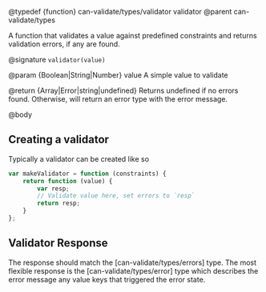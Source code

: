 @typedef {function} can-validate/types/validator validator
@parent can-validate/types

A function that validates a value against predefined constraints and returns validation errors, if any are found.

@signature `validator(value)`

@param {Boolean|String|Number} value A simple value to validate

@return {Array|Error|string|undefined}  Returns undefined if no errors found. Otherwise, will return an error type with the error message.

@body

## Creating a validator

Typically a validator can be created like so

```javascript
var makeValidator = function (constraints) {
    return function (value) {
        var resp;
        // Validate value here, set errors to `resp`
        return resp;
    }
};

```

## Validator Response

The response should match the [can-validate/types/errors] type. The most flexible response
is the [can-validate/types/error] type which describes the error message any value keys that
triggered the error state.

